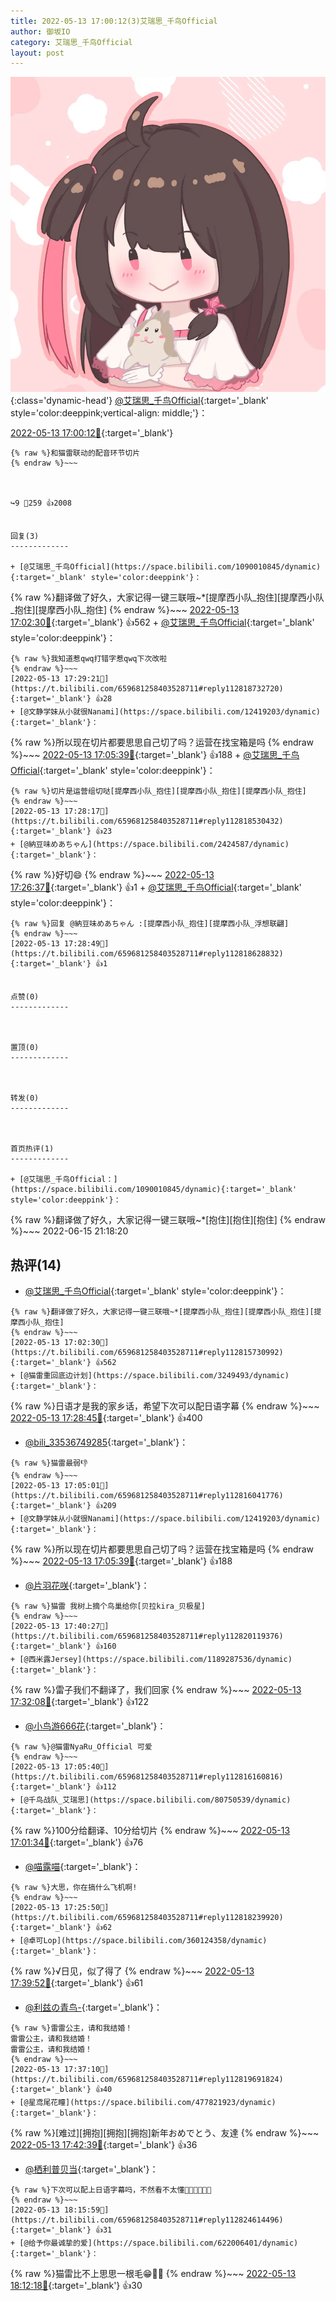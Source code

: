 ```yaml
---
title: 2022-05-13 17:00:12(3)艾瑞思_千鸟Official
author: 御坂IO
category: 艾瑞思_千鸟Official
layout: post
---
```


![img](/images/7e08840c56f251de28bdf766b647bd5fe9a5d50a.jpg){:class='dynamic-head'}
[@艾瑞思_千鸟Official](https://space.bilibili.com/1090010845/dynamic){:target='_blank' style='color:deeppink;vertical-align: middle;'}：

[2022-05-13 17:00:12🔗](https://t.bilibili.com/659681258403528711){:target='_blank'}

~~~
{% raw %}和猫雷联动的配音环节切片
{% endraw %}~~~



↪️9 💬259 👍2008


回复(3)
-------------

+ [@艾瑞思_千鸟Official](https://space.bilibili.com/1090010845/dynamic){:target='_blank' style='color:deeppink'}：
~~~
{% raw %}翻译做了好久，大家记得一键三联哦~*[提摩西小队_抱住][提摩西小队_抱住][提摩西小队_抱住]
{% endraw %}~~~
[2022-05-13 17:02:30🔗](https://t.bilibili.com/659681258403528711#reply112815730992){:target='_blank'} 👍562
    + [@艾瑞思_千鸟Official](https://space.bilibili.com/1090010845/dynamic){:target='_blank' style='color:deeppink'}：
~~~
{% raw %}我知道惹qwq打错字惹qwq下次改啦
{% endraw %}~~~
[2022-05-13 17:29:21🔗](https://t.bilibili.com/659681258403528711#reply112818732720){:target='_blank'} 👍28
+ [@文静学妹从小就很Nanami](https://space.bilibili.com/12419203/dynamic){:target='_blank'}：
~~~
{% raw %}所以现在切片都要思思自己切了吗？运营在找宝箱是吗
{% endraw %}~~~
[2022-05-13 17:05:39🔗](https://t.bilibili.com/659681258403528711#reply112816063184){:target='_blank'} 👍188
    + [@艾瑞思_千鸟Official](https://space.bilibili.com/1090010845/dynamic){:target='_blank' style='color:deeppink'}：
~~~
{% raw %}切片是运营组切哒[提摩西小队_抱住][提摩西小队_抱住][提摩西小队_抱住]
{% endraw %}~~~
[2022-05-13 17:28:17🔗](https://t.bilibili.com/659681258403528711#reply112818530432){:target='_blank'} 👍23
+ [@納豆味めあちゃん](https://space.bilibili.com/2424587/dynamic){:target='_blank'}：
~~~
{% raw %}好切😄
{% endraw %}~~~
[2022-05-13 17:26:37🔗](https://t.bilibili.com/659681258403528711#reply112818382064){:target='_blank'} 👍1
    + [@艾瑞思_千鸟Official](https://space.bilibili.com/1090010845/dynamic){:target='_blank' style='color:deeppink'}：
~~~
{% raw %}回复 @納豆味めあちゃん :[提摩西小队_抱住][提摩西小队_浮想联翩]
{% endraw %}~~~
[2022-05-13 17:28:49🔗](https://t.bilibili.com/659681258403528711#reply112818628832){:target='_blank'} 👍1


点赞(0)
-------------



置顶(0)
-------------



转发(0)
-------------



首页热评(1)
-------------

+ [@艾瑞思_千鸟Official：](https://space.bilibili.com/1090010845/dynamic){:target='_blank' style='color:deeppink'}：
~~~
{% raw %}翻译做了好久，大家记得一键三联哦~*[抱住][抱住][抱住]
{% endraw %}~~~
2022-06-15 21:18:20


热评(14)
-------------

+ [@艾瑞思_千鸟Official](https://space.bilibili.com/1090010845/dynamic){:target='_blank' style='color:deeppink'}：
~~~
{% raw %}翻译做了好久，大家记得一键三联哦~*[提摩西小队_抱住][提摩西小队_抱住][提摩西小队_抱住]
{% endraw %}~~~
[2022-05-13 17:02:30🔗](https://t.bilibili.com/659681258403528711#reply112815730992){:target='_blank'} 👍562
+ [@猫雷重回底边计划](https://space.bilibili.com/3249493/dynamic){:target='_blank'}：
~~~
{% raw %}日语才是我的家乡话，希望下次可以配日语字幕
{% endraw %}~~~
[2022-05-13 17:28:45🔗](https://t.bilibili.com/659681258403528711#reply112818548256){:target='_blank'} 👍400
+ [@bili_33536749285](https://space.bilibili.com/473955448/dynamic){:target='_blank'}：
~~~
{% raw %}猫雷最弱👎
{% endraw %}~~~
[2022-05-13 17:05:01🔗](https://t.bilibili.com/659681258403528711#reply112816041776){:target='_blank'} 👍209
+ [@文静学妹从小就很Nanami](https://space.bilibili.com/12419203/dynamic){:target='_blank'}：
~~~
{% raw %}所以现在切片都要思思自己切了吗？运营在找宝箱是吗
{% endraw %}~~~
[2022-05-13 17:05:39🔗](https://t.bilibili.com/659681258403528711#reply112816063184){:target='_blank'} 👍188
+ [@片羽花咲](https://space.bilibili.com/344926/dynamic){:target='_blank'}：
~~~
{% raw %}猫雷 我树上摘个鸟巢给你[贝拉kira_贝极星]
{% endraw %}~~~
[2022-05-13 17:40:27🔗](https://t.bilibili.com/659681258403528711#reply112820119376){:target='_blank'} 👍160
+ [@西米露Jersey](https://space.bilibili.com/1189287536/dynamic){:target='_blank'}：
~~~
{% raw %}雷子我们不翻译了，我们回家
{% endraw %}~~~
[2022-05-13 17:32:08🔗](https://t.bilibili.com/659681258403528711#reply112819006896){:target='_blank'} 👍122
+ [@小鸟游666花](https://space.bilibili.com/29549485/dynamic){:target='_blank'}：
~~~
{% raw %}@猫雷NyaRu_Official 可爱
{% endraw %}~~~
[2022-05-13 17:05:40🔗](https://t.bilibili.com/659681258403528711#reply112816160816){:target='_blank'} 👍112
+ [@千鸟战队_艾瑞思](https://space.bilibili.com/80750539/dynamic){:target='_blank'}：
~~~
{% raw %}100分给翻译、10分给切片
{% endraw %}~~~
[2022-05-13 17:01:34🔗](https://t.bilibili.com/659681258403528711#reply112815645728){:target='_blank'} 👍76
+ [@喵露喵](https://space.bilibili.com/33087295/dynamic){:target='_blank'}：
~~~
{% raw %}大思，你在搞什么飞机啊!
{% endraw %}~~~
[2022-05-13 17:25:50🔗](https://t.bilibili.com/659681258403528711#reply112818239920){:target='_blank'} 👍62
+ [@卓可Lop](https://space.bilibili.com/360124358/dynamic){:target='_blank'}：
~~~
{% raw %}√日见，似了得了
{% endraw %}~~~
[2022-05-13 17:39:52🔗](https://t.bilibili.com/659681258403528711#reply112820041360){:target='_blank'} 👍61
+ [@利兹の青鸟-](https://space.bilibili.com/2723643/dynamic){:target='_blank'}：
~~~
{% raw %}雷雷公主，请和我结婚！
雷雷公主，请和我结婚！
雷雷公主，请和我结婚！
{% endraw %}~~~
[2022-05-13 17:37:10🔗](https://t.bilibili.com/659681258403528711#reply112819691824){:target='_blank'} 👍40
+ [@星鸢尾花瞳](https://space.bilibili.com/477821923/dynamic){:target='_blank'}：
~~~
{% raw %}[难过][拥抱][拥抱][拥抱]新年おめでとう、友達
{% endraw %}~~~
[2022-05-13 17:42:39🔗](https://t.bilibili.com/659681258403528711#reply112820369936){:target='_blank'} 👍36
+ [@栖利普贝当](https://space.bilibili.com/40319392/dynamic){:target='_blank'}：
~~~
{% raw %}下次可以配上日语字幕吗，不然看不太懂🙏🏻🙏🏻🙏🏻
{% endraw %}~~~
[2022-05-13 18:15:59🔗](https://t.bilibili.com/659681258403528711#reply112824614496){:target='_blank'} 👍31
+ [@给予你最诚挚的爱](https://space.bilibili.com/622006401/dynamic){:target='_blank'}：
~~~
{% raw %}猫雷比不上思思一根毛😁🖕🏻
{% endraw %}~~~
[2022-05-13 18:12:18🔗](https://t.bilibili.com/659681258403528711#reply112824173648){:target='_blank'} 👍30


